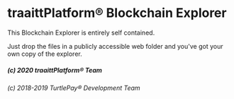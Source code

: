 # traaittPlatform® Blockchain Explorer

This Blockchain Explorer is entirely self contained.

Just drop the files in a publicly accessible web folder and you've got your own copy of the explorer.
##### (c) 2020 traaittPlatform® Team
###### (c) 2018-2019 TurtlePay® Development Team
